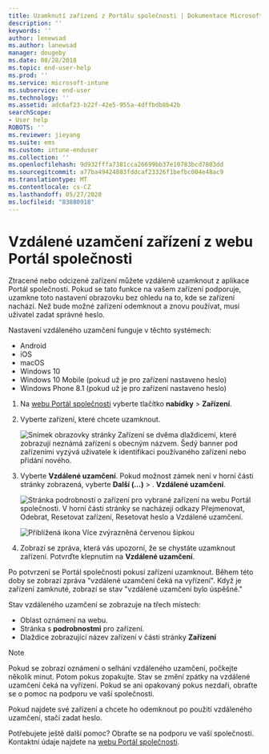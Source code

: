 ```yaml
---
title: Uzamknutí zařízení z Portálu společnosti | Dokumentace Microsoftu
description: ''
keywords: ''
author: lenewsad
ms.author: lanewsad
manager: dougeby
ms.date: 08/28/2018
ms.topic: end-user-help
ms.prod: ''
ms.service: microsoft-intune
ms.subservice: end-user
ms.technology: ''
ms.assetid: adc6af23-b22f-42e5-955a-4dffbdb8b42b
searchScope:
- User help
ROBOTS: ''
ms.reviewer: jieyang
ms.suite: ems
ms.custom: intune-enduser
ms.collection: ''
ms.openlocfilehash: 9d932fffa7381cca26699bb37e10783bcd7803dd
ms.sourcegitcommit: a77ba49424803fddcaf23326f1befbc004e48ac9
ms.translationtype: MT
ms.contentlocale: cs-CZ
ms.lasthandoff: 05/27/2020
ms.locfileid: "83880918"
---
```

# <a name="remotely-lock-your-device-from-the-company-portal-website"></a>Vzdálené uzamčení zařízení z webu Portál společnosti

Ztracené nebo odcizené zařízení můžete vzdáleně uzamknout z aplikace Portál společnosti. Pokud se tato funkce na vašem zařízení podporuje, uzamkne toto nastavení obrazovku bez ohledu na to, kde se zařízení nachází. Než bude možné zařízení odemknout a znovu používat, musí uživatel zadat správné heslo.   

Nastavení vzdáleného uzamčení funguje v těchto systémech:

* Android
* iOS
* macOS
* Windows 10
* Windows 10 Mobile (pokud už je pro zařízení nastaveno heslo)
* Windows Phone 8.1 (pokud už je pro zařízení nastaveno heslo)  

1. Na [webu Portál společnosti](https://portal.manage.microsoft.com) vyberte tlačítko __nabídky__ > __Zařízení__.  

2. Vyberte zařízení, které chcete uzamknout.  

    ![Snímek obrazovky stránky Zařízení se dvěma dlaždicemi, které zobrazují neznámá zařízení s obecným názvem. Šedý banner pod zařízeními vyzývá uživatele k identifikaci používaného zařízení nebo přidání nového.](./media/rename-reset-device-step2-1808.png) 

3. Vyberte **Vzdálené uzamčení**. Pokud možnost zámek není v horní části stránky zobrazená, vyberte **Další (...)**  >  . **Vzdálené uzamčení**.  

   ![Stránka podrobností o zařízení pro vybrané zařízení na webu Portál společnosti. V horní části stránky se nacházejí odkazy Přejmenovat, Odebrat, Resetovat zařízení, Resetovat heslo a Vzdálené uzamčení. ](./media/rename-reset-device-1808.png) 

    ![Přiblížená ikona Více zvýrazněná červenou šipkou](./media/rename-reset-device-step3-more-1808.png)    

4. Zobrazí se zpráva, která vás upozorní, že se chystáte uzamknout zařízení. Potvrďte klepnutím na **Vzdálené uzamčení**.

Po potvrzení se Portál společnosti pokusí zařízení uzamknout. Během této doby se zobrazí zpráva "vzdálené uzamčení čeká na vyřízení". Když je zařízení zamknuté, zobrazí se stav "vzdálené uzamčení bylo úspěšné."  

Stav vzdáleného uzamčení se zobrazuje na třech místech:

* Oblast oznámení na webu.
* Stránka s **podrobnostmi** pro zařízení.
* Dlaždice zobrazující název zařízení v části stránky **Zařízení**  

> [!Note]
> Pokud se zobrazí oznámení o selhání vzdáleného uzamčení, počkejte několik minut. Potom pokus zopakujte. Stav se změní zpátky na vzdálené uzamčení čeká na vyřízení. Pokud se ani opakovaný pokus nezdaří, obraťte se o pomoc na podporu ve vaší společnosti.

Pokud najdete své zařízení a chcete ho odemknout po použití vzdáleného uzamčení, stačí zadat heslo.  

Potřebujete ještě další pomoc? Obraťte se na podporu ve vaší společnosti. Kontaktní údaje najdete na [webu Portál společnosti](https://go.microsoft.com/fwlink/?linkid=2010980).
